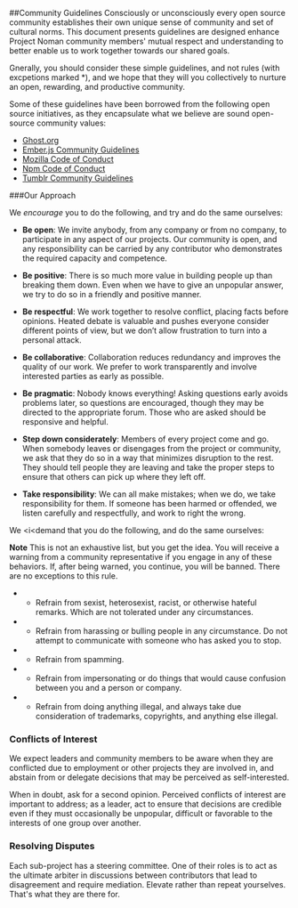 ##Community Guidelines
Consciously or unconsciously every open source community establishes their own unique sense of community and set of cultural norms. This document presents guidelines are designed enhance Project Noman community members' mutual respect and understanding to better enable us to work together towards our shared goals. 

Gnerally, you should consider these simple guidelines, and not rules (with excpetions marked *), and we hope that they will you collectively to  nurture an open, rewarding, and productive community. 

Some of these guidelines have been borrowed from the following open source initiatives, as they encapsulate what we believe are sound open-source community values:
+ [Ghost.org](https://ghost.org/about/guidelines/)
+ [Ember.js Community Guidelines](http://emberjs.com/guidelines/) 
+ [Mozilla Code of Conduct](https://wiki.mozilla.org/Code_of_Conduct/Draft) 
+ [Npm Code of Conduct](https://github.com/npm/policies/blob/master/conduct.md) 
+ [Tumblr Community Guidelines](https://www.tumblr.com/policy/en/community) 

###Our Approach

We <i>encourage</i> you to do the following, and try and do the same ourselves:

+ <b>Be open</b>: We invite anybody, from any company or from no company, to participate in any aspect of our projects. Our community is open, and any responsibility can be carried by any contributor who demonstrates the required capacity and competence.

+ <b>Be positive</b>: There is so much more value in building people up than breaking them down. Even when we have to give an unpopular answer, we try to do so in a friendly and positive manner.

+ <b>Be respectful</b>: We work together to resolve conflict, placing facts before opinions. Heated debate is valuable and pushes 
everyone consider different points of view, but we don’t allow frustration to turn into a personal attack.

+ <b>Be collaborative</b>: Collaboration reduces redundancy and improves the quality of our work. We prefer to work transparently and involve interested parties as early as possible.

+ <b>Be pragmatic</b>: Nobody knows everything! Asking questions early avoids problems later, so questions are encouraged, though they may be directed to the appropriate forum. Those who are asked should be responsive and helpful.

+ <b>Step down considerately</b>: Members of every project come and go. When somebody leaves or disengages from the project or community, we ask that they do so in a way that minimizes disruption to the rest. They should tell people they are leaving and take the proper steps to ensure that others can pick up where they left off.

+ <b>Take responsibility</b>: We can all make mistakes; when we do, we take responsibility for them. If someone has been harmed or offended, we listen carefully and respectfully, and work to right the wrong.


We <i<demand</i> that you do the following, and do the same ourselves:

<b>Note</b> This is not an exhaustive list, but you get the idea. You will receive a warning from a community representative if you engage in any of these behaviors. If, after being warned, you continue, you will be banned. There are no exceptions to this rule.

+ * Refrain from sexist, heterosexist, racist, or otherwise hateful remarks. Which are not tolerated under any circumstances.

+ * Refrain from harassing or bulling people in any circumstance. Do not attempt to communicate with someone who has asked you to stop.

+ * Refrain from spamming. 

+ * Refrain from impersonating or do things that would cause confusion between you and a person or company.

+ * Refrain from doing anything illegal, and always take due consideration of  trademarks, copyrights, and anything else illegal.


### Conflicts of Interest
We expect leaders and community members to be aware when they are conflicted due to employment or other projects they are involved in, and abstain from or delegate decisions that may be perceived as self-interested.

When in doubt, ask for a second opinion. Perceived conflicts of interest are important to address; as a leader, act to ensure that decisions are credible even if they must occasionally be unpopular, difficult or favorable to the interests of one group over another.

### Resolving Disputes

Each sub-project has a steering committee. One of their roles is to act as the ultimate arbiter in discussions between contributors that lead to disagreement and require mediation. Elevate rather than repeat yourselves. That's what they are there for.

